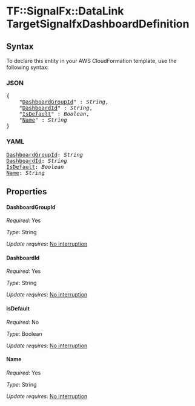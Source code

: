 # TF::SignalFx::DataLink TargetSignalfxDashboardDefinition

## Syntax

To declare this entity in your AWS CloudFormation template, use the following syntax:

### JSON

<pre>
{
    "<a href="#dashboardgroupid" title="DashboardGroupId">DashboardGroupId</a>" : <i>String</i>,
    "<a href="#dashboardid" title="DashboardId">DashboardId</a>" : <i>String</i>,
    "<a href="#isdefault" title="IsDefault">IsDefault</a>" : <i>Boolean</i>,
    "<a href="#name" title="Name">Name</a>" : <i>String</i>
}
</pre>

### YAML

<pre>
<a href="#dashboardgroupid" title="DashboardGroupId">DashboardGroupId</a>: <i>String</i>
<a href="#dashboardid" title="DashboardId">DashboardId</a>: <i>String</i>
<a href="#isdefault" title="IsDefault">IsDefault</a>: <i>Boolean</i>
<a href="#name" title="Name">Name</a>: <i>String</i>
</pre>

## Properties

#### DashboardGroupId

_Required_: Yes

_Type_: String

_Update requires_: [No interruption](https://docs.aws.amazon.com/AWSCloudFormation/latest/UserGuide/using-cfn-updating-stacks-update-behaviors.html#update-no-interrupt)

#### DashboardId

_Required_: Yes

_Type_: String

_Update requires_: [No interruption](https://docs.aws.amazon.com/AWSCloudFormation/latest/UserGuide/using-cfn-updating-stacks-update-behaviors.html#update-no-interrupt)

#### IsDefault

_Required_: No

_Type_: Boolean

_Update requires_: [No interruption](https://docs.aws.amazon.com/AWSCloudFormation/latest/UserGuide/using-cfn-updating-stacks-update-behaviors.html#update-no-interrupt)

#### Name

_Required_: Yes

_Type_: String

_Update requires_: [No interruption](https://docs.aws.amazon.com/AWSCloudFormation/latest/UserGuide/using-cfn-updating-stacks-update-behaviors.html#update-no-interrupt)

